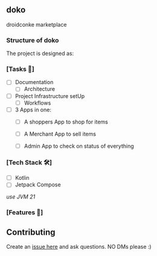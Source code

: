 ## doko

droidconke marketplace


### Structure of doko

The project is designed as:

### [Tasks 🚧]
- [ ] Documentation
  - [ ] Architecture
- [ ] Project Infrastructure setUp
  - [ ] Workflows
- [ ] 3 Apps in one:
    - [ ] A shoppers App to shop for items
    - [ ] A Merchant App to sell items
    - [ ] Admin App to check on status of everything


### [Tech Stack 🛠]
- [ ] Kotlin
- [ ] Jetpack Compose

*use JVM 21*

### [Features 🚀]



## Contributing
 Create an [issue here](https://github.com/droidconKE/doko/issues) and ask questions. NO DMs please :)


